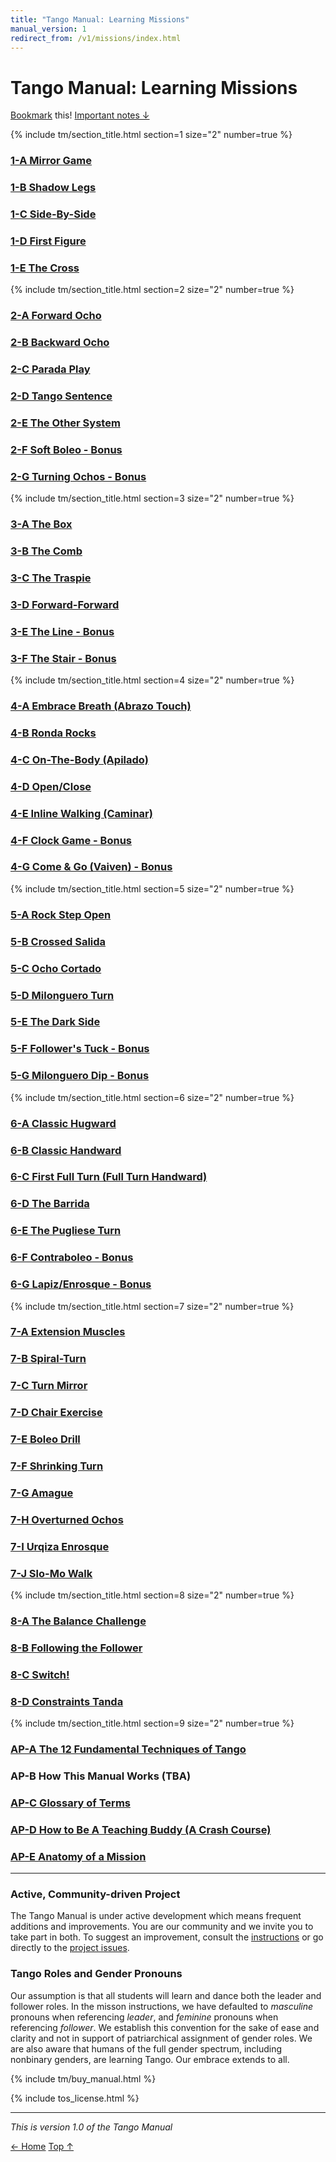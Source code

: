 ```yaml
---
title: "Tango Manual: Learning Missions"
manual_version: 1
redirect_from: /v1/missions/index.html
---
```


# Tango Manual: Learning Missions

[Bookmark](bookmark.md) this! [Important notes &darr;](#active-community-driven-project)

{% include tm/section_title.html section=1 size="2" number=true %}

### [1-A Mirror Game](missions/1-a)
### [1-B Shadow Legs](missions/1-b)
### [1-C Side-By-Side](missions/1-c)
### [1-D First Figure](missions/1-d)
### [1-E The Cross](missions/1-e)

{% include tm/section_title.html section=2 size="2" number=true %}

### [2-A Forward Ocho](missions/2-a)
### [2-B Backward Ocho](missions/2-b)
### [2-C Parada Play](missions/2-c)
### [2-D Tango Sentence](missions/2-d)
### [2-E The Other System](missions/2-e)
### [2-F Soft Boleo - Bonus](missions/2-f)
### [2-G Turning Ochos - Bonus](missions/2-g)

{% include tm/section_title.html section=3 size="2" number=true %}

### [3-A The Box](missions/3-a)
### [3-B The Comb](missions/3-b)
### [3-C The Traspie](missions/3-c)
### [3-D Forward-Forward](missions/3-d)
### [3-E The Line - Bonus](missions/3-e)
### [3-F The Stair - Bonus](missions/3-f)

{% include tm/section_title.html section=4 size="2" number=true %}

### [4-A Embrace Breath (Abrazo Touch)](missions/4-a)
### [4-B Ronda Rocks](missions/4-b)
### [4-C On-The-Body (Apilado)](missions/4-c)
### [4-D Open/Close](missions/4-d)
### [4-E Inline Walking (Caminar)](missions/4-e)
### [4-F Clock Game - Bonus](missions/4-f)
### [4-G Come & Go (Vaiven) - Bonus](missions/4-g)

{% include tm/section_title.html section=5 size="2" number=true %}

### [5-A Rock Step Open](missions/5-a)
### [5-B Crossed Salida](missions/5-b)
### [5-C Ocho Cortado](missions/5-c)
### [5-D Milonguero Turn](missions/5-d)
### [5-E The Dark Side](missions/5-e)
### [5-F Follower's Tuck - Bonus](missions/5-f)
### [5-G Milonguero Dip - Bonus](missions/5-g)

{% include tm/section_title.html section=6 size="2" number=true %}

### [6-A Classic Hugward](missions/6-a)
### [6-B Classic Handward](missions/6-b)
### [6-C First Full Turn (Full Turn Handward)](missions/6-c)
### [6-D The Barrida](missions/6-d)
### [6-E The Pugliese Turn](missions/6-e)
### [6-F Contraboleo - Bonus](missions/6-f)
### [6-G Lapiz/Enrosque - Bonus](missions/6-g)

{% include tm/section_title.html section=7 size="2" number=true %}

### [7-A Extension Muscles ](missions/7-a)
### [7-B Spiral-Turn](missions/7-b)
### [7-C Turn Mirror](missions/7-c)
### [7-D Chair Exercise](missions/7-d)
### [7-E Boleo Drill](missions/7-e)
### [7-F Shrinking Turn](missions/7-f)
### [7-G Amague](missions/7-g)
### [7-H Overturned Ochos](missions/7-h)
### [7-I Urqiza Enrosque](missions/7-i)
### [7-J Slo-Mo Walk](missions/7-j)

{% include tm/section_title.html section=8 size="2" number=true %}

### [8-A The Balance Challenge](missions/8-a)
### [8-B Following the Follower](missions/8-b)
### [8-C Switch!](missions/8-c)
### [8-D Constraints Tanda](missions/8-d)

{% include tm/section_title.html section=9 size="2" number=true %}

### [AP-A The 12 Fundamental Techniques of Tango](appendix/ap-a-the-12-fundamental-techniques-of-tango.md)
### AP-B How This Manual Works (TBA)
### [AP-C Glossary of Terms](appendix/ap-c-glossary-of-terms.md)
### [AP-D How to Be A Teaching Buddy (A Crash Course)](appendix/ap-d-how-to-be-a-teaching-buddy.md)
### [AP-E Anatomy of a Mission](appendix/ap-e-anatomy-of-a-mission.md)

---

### Active, Community-driven Project

The Tango Manual is under active development which means frequent additions and improvements. You are our community and we invite you to take part in both. To suggest an improvement, consult the [instructions](https://github.com/andreimoment/tangomanual#how-to-contribute) or go directly to the [project issues](https://github.com/andreimoment/tangomanual/issues).

### Tango Roles and Gender Pronouns

Our assumption is that all students will learn and dance both the leader and follower roles. In the misson instructions, we have defaulted to *masculine* pronouns when referencing *leader*, and *feminine* pronouns when referencing *follower*. We establish this convention for the sake of ease and clarity and not in support of patriarchical assignment of gender roles. We are also aware that humans of the full gender spectrum, including nonbinary genders, are learning Tango. Our embrace extends to all. 

{% include tm/buy_manual.html %}

{% include tos_license.html %}

---

*This is version 1.0 of the Tango Manual*

[&larr; Home](../index.html)     [Top &uarr;](#tango-manual-learning-missions)
